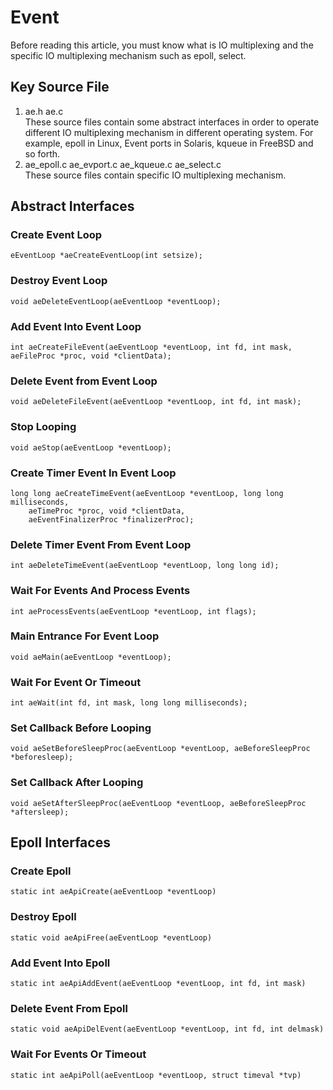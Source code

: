 # Event
Before reading this article, you must know what is IO multiplexing and the specific IO multiplexing mechanism such as epoll, select.
## Key Source File
1. ae.h ae.c  
    These source files contain some abstract interfaces in order to operate different IO multiplexing mechanism in different operating system. For example, epoll in Linux, Event ports in Solaris, kqueue in FreeBSD and so forth.  
2. ae_epoll.c ae_evport.c ae_kqueue.c ae_select.c  
    These source files contain specific IO multiplexing mechanism.  
## Abstract Interfaces
### Create Event Loop
    eEventLoop *aeCreateEventLoop(int setsize);
### Destroy Event Loop
    void aeDeleteEventLoop(aeEventLoop *eventLoop);
### Add Event Into Event Loop
    int aeCreateFileEvent(aeEventLoop *eventLoop, int fd, int mask, aeFileProc *proc, void *clientData);
### Delete Event from Event Loop
    void aeDeleteFileEvent(aeEventLoop *eventLoop, int fd, int mask);
### Stop Looping
    void aeStop(aeEventLoop *eventLoop);
### Create Timer Event In Event Loop
    long long aeCreateTimeEvent(aeEventLoop *eventLoop, long long milliseconds,
        aeTimeProc *proc, void *clientData,
        aeEventFinalizerProc *finalizerProc);
### Delete Timer Event From Event Loop
    int aeDeleteTimeEvent(aeEventLoop *eventLoop, long long id);
### Wait For Events And Process Events
    int aeProcessEvents(aeEventLoop *eventLoop, int flags);
### Main Entrance For Event Loop
    void aeMain(aeEventLoop *eventLoop);
### Wait For Event Or Timeout
    int aeWait(int fd, int mask, long long milliseconds);
### Set Callback Before Looping
    void aeSetBeforeSleepProc(aeEventLoop *eventLoop, aeBeforeSleepProc *beforesleep);
### Set Callback After Looping
    void aeSetAfterSleepProc(aeEventLoop *eventLoop, aeBeforeSleepProc *aftersleep);
## Epoll Interfaces
### Create Epoll
    static int aeApiCreate(aeEventLoop *eventLoop)
### Destroy Epoll
    static void aeApiFree(aeEventLoop *eventLoop)
### Add Event Into Epoll
    static int aeApiAddEvent(aeEventLoop *eventLoop, int fd, int mask)
### Delete Event From Epoll
    static void aeApiDelEvent(aeEventLoop *eventLoop, int fd, int delmask)
### Wait For Events Or Timeout
    static int aeApiPoll(aeEventLoop *eventLoop, struct timeval *tvp)

